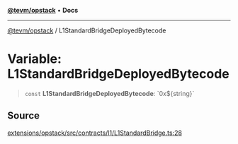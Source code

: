 [**@tevm/opstack**](../README.md) • **Docs**

***

[@tevm/opstack](../globals.md) / L1StandardBridgeDeployedBytecode

# Variable: L1StandardBridgeDeployedBytecode

> `const` **L1StandardBridgeDeployedBytecode**: \`0x$\{string\}\`

## Source

[extensions/opstack/src/contracts/l1/L1StandardBridge.ts:28](https://github.com/evmts/tevm-monorepo/blob/main/extensions/opstack/src/contracts/l1/L1StandardBridge.ts#L28)
